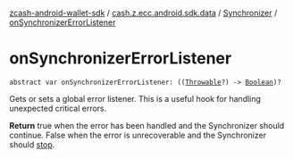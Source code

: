 [zcash-android-wallet-sdk](../../index.md) / [cash.z.ecc.android.sdk.data](../index.md) / [Synchronizer](index.md) / [onSynchronizerErrorListener](./on-synchronizer-error-listener.md)

# onSynchronizerErrorListener

`abstract var onSynchronizerErrorListener: ((`[`Throwable`](https://kotlinlang.org/api/latest/jvm/stdlib/kotlin/-throwable/index.html)`?) -> `[`Boolean`](https://kotlinlang.org/api/latest/jvm/stdlib/kotlin/-boolean/index.html)`)?`

Gets or sets a global error listener. This is a useful hook for handling unexpected critical errors.

**Return**
true when the error has been handled and the Synchronizer should continue. False when the error is
unrecoverable and the Synchronizer should [stop](stop.md).

